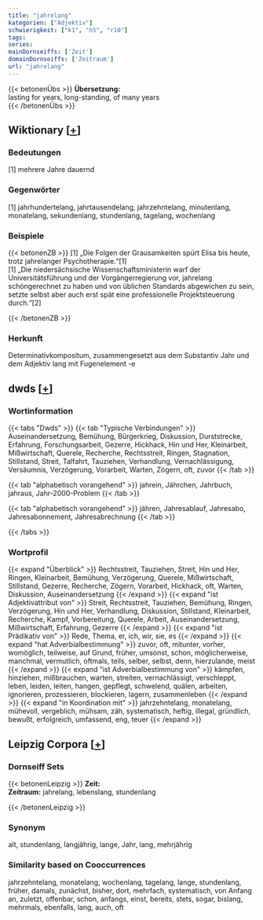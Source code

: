 ```yaml
---
title: "jahrelang"
kategorien: ["Adjektiv"]
schwierigkeit: ["k1", "h5", "r10"]
tags:
series:
mainDornseiffs: ['Zeit']
domainDornseiffs: ['Zeitraum']
url: "jahrelang"
---
```


{{< betonenÜbs >}}
**Übersetzung:**  
lasting for years, long-standing, of many years  
{{< /betonenÜbs >}}

## Wiktionary [[+](https://de.wiktionary.org/wiki/jahrelang)]

### Bedeutungen
[1] mehrere Jahre dauernd  

### Gegenwörter
[1] jahrhundertelang, jahrtausendelang, jahrzehntelang, minutenlang, monatelang, sekundenlang, stundenlang, tagelang, wochenlang  

### Beispiele
{{< betonenZB >}}
[1] „Die Folgen der Grausamkeiten spürt Elisa bis heute, trotz jahrelanger Psychotherapie.“[1]  
[1] „Die niedersächsische Wissenschaftsministerin warf der Universitätsführung und der Vorgängerregierung vor, jahrelang schöngerechnet zu haben und von üblichen Standards abgewichen zu sein, setzte selbst aber auch erst spät eine professionelle Projektsteuerung durch.“[2]  

{{< /betonenZB >}}
### Herkunft
Determinativkompositum, zusammengesetzt aus dem Substantiv Jahr und dem Adjektiv lang mit Fugenelement -e  



## dwds [[+](https://www.dwds.de/wb/jahrelang)]

### Wortinformation
{{< tabs "Dwds" >}}
{{< tab "Typische Verbindungen" >}}
Auseinandersetzung, Bemühung, Bürgerkrieg, Diskussion, Durststrecke, Erfahrung, Forschungsarbeit, Gezerre, Hickhack, Hin und Her, Kleinarbeit, Mißwirtschaft, Querele, Recherche, Rechtsstreit, Ringen, Stagnation, Stillstand, Streit, Talfahrt, Tauziehen, Verhandlung, Vernachlässigung, Versäumnis, Verzögerung, Vorarbeit, Warten, Zögern, oft, zuvor
{{< /tab >}}

{{< tab "alphabetisch vorangehend" >}}
jahrein, Jährchen, Jahrbuch, jahraus, Jahr-2000-Problem
{{< /tab >}}

{{< tab "alphabetisch vorangehend" >}}
jähren, Jahresablauf, Jahresabo, Jahresabonnement, Jahresabrechnung
{{< /tab >}}

{{< /tabs >}}

### Wortprofil
{{< expand "Überblick" >}} Rechtsstreit, Tauziehen, Streit, Hin und Her, Ringen, Kleinarbeit, Bemühung, Verzögerung, Querele, Mißwirtschaft, Stillstand, Gezerre, Recherche, Zögern, Vorarbeit, Hickhack, oft, Warten, Diskussion, Auseinandersetzung {{< /expand >}}
{{< expand "ist Adjektivattribut von" >}} Streit, Rechtsstreit, Tauziehen, Bemühung, Ringen, Verzögerung, Hin und Her, Verhandlung, Diskussion, Stillstand, Kleinarbeit, Recherche, Kampf, Vorbereitung, Querele, Arbeit, Auseinandersetzung, Mißwirtschaft, Erfahrung, Gezerre {{< /expand >}}
{{< expand "ist Prädikativ von" >}} Rede, Thema, er, ich, wir, sie, es {{< /expand >}}
{{< expand "hat Adverbialbestimmung" >}} zuvor, oft, mitunter, vorher, womöglich, teilweise, auf Grund, früher, umsonst, schon, möglicherweise, manchmal, vermutlich, oftmals, teils, selber, selbst, denn, hierzulande, meist {{< /expand >}}
{{< expand "ist Adverbialbestimmung von" >}} kämpfen, hinziehen, mißbrauchen, warten, streiten, vernachlässigt, verschleppt, leben, leiden, leiten, hangen, gepflegt, schwelend, quälen, arbeiten, ignorieren, prozessieren, blockieren, lagern, zusammenleben {{< /expand >}}
{{< expand "in Koordination mit" >}} jahrzehntelang, monatelang, mühevoll, vergeblich, mühsam, zäh, systematisch, heftig, illegal, gründlich, bewußt, erfolgreich, umfassend, eng, teuer {{< /expand >}}

## Leipzig Corpora [[+](https://corpora.uni-leipzig.de/en/res?word=jahrelang&corpusId=deu_newscrawl-public_2018)]

### Dornseiff Sets
{{< betonenLeipzig >}}
**Zeit:**  
**Zeitraum:** jahrelang, lebenslang, stundenlang  

{{< /betonenLeipzig >}}

### Synonym
alt, stundenlang, langjährig, lange, Jahr, lang, mehrjährig


### Similarity based on Cooccurrences
jahrzehntelang, monatelang, wochenlang, tagelang, lange, stundenlang, früher, damals, zunächst, bisher, dort, mehrfach, systematisch, von Anfang an, zuletzt, offenbar, schon, anfangs, einst, bereits, stets, sogar, bislang, mehrmals, ebenfalls, lang, auch, oft


